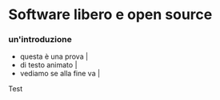 
# Software libero e open source

### un'introduzione

- questa è una prova |
- di testo animato |
- vediamo se alla fine va |

Test


